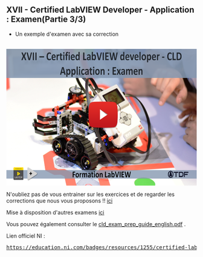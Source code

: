 <h2 dir="auto" id="user-content-h_174031069121655196260265"><strong>XVII -&nbsp;Certified LabVIEW Developer</strong><strong>&nbsp;</strong><strong>- Application : Examen</strong><strong>(Partie 3/3)</strong></h2>
<ul dir="auto">
<li>Un exemple d'examen avec sa correction</li>
</ul>
<p>&nbsp;<a><img src="Chapitre XVII Youtube.png" width="640" height="362" alt="" style="display: block; margin-left: auto; margin-right: auto;" /></a></p>
<p></p>
<p>N'oubliez pas de vous entrainer sur les exercices et de regarder les corrections que nous vous proposons !! <a href="https://github.com/Technologies-de-France/Formation-LabVIEW/tree/main/F-1%20CLD%20Presentation/Exercices">ici</a></p>
<p>Mise &agrave; disposition d'autres examens <a href="https://github.com/Technologies-de-France/Formation-LabVIEW/tree/main/F-3%20CLD%20Application/Sample%20exams"> ici</a></p>
<p>Vous pouvez &eacute;galement consulter le&nbsp;<a class="js-navigation-open Link--primary" title="cld_exam_prep_guide_english.pdf" data-pjax="#repo-content-pjax-container" data-turbo-frame="repo-content-turbo-frame" href="https://github.com/Technologies-de-France/Formation-LabVIEW/blob/main/F-1%20CLD%20Presentation/cld_exam_prep_guide_english.pdf">cld_exam_prep_guide_english.pdf</a>&nbsp;.</p>
<p></p>
<p>Lien officiel NI :&nbsp;</p>
<pre><a href="https://education.ni.com/badges/resources/1255/certified-labview-developer-cld" rel="nofollow">https://education.ni.com/badges/resources/1255/certified-labview-developer-cld</a></pre>
